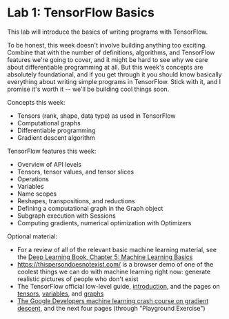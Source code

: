 # Lab 1: TensorFlow Basics
This lab will introduce the basics of writing programs with TensorFlow.

To be honest, this week doesn't involve building anything too exciting.
Combine that with the number of definitions, algorithms, and TensorFlow features we're going to cover, and it might be hard to see why we care about differentiable programming at all.
But this week's concepts are absolutely foundational, and if you get through it you should know basically everything about writing simple programs in TensorFlow.
Stick with it, and I promise it's worth it -- we'll be building cool things soon.

Concepts this week:
 - Tensors (rank, shape, data type) as used in TensorFlow
 - Computational graphs
 - Differentiable programming
 - Gradient descent algorithm

TensorFlow features this week:
 - Overview of API levels
 - Tensors, tensor values, and tensor slices
 - Operations
 - Variables
 - Name scopes
 - Reshapes, transpositions, and reductions
 - Defining a computational graph in the Graph object
 - Subgraph execution with Sessions
 - Computing gradients, numerical optimization with Optimizers

Optional material:
 - For a review of all of the relevant basic machine learning material, see the [Deep Learning Book, Chapter 5: Machine Learning Basics](http://www.deeplearningbook.org/contents/ml.html)
 - https://thispersondoesnotexist.com/ is a browser demo of one of the coolest things we can do with machine learning right now: generate realistic pictures of people who don't exist
 - The TensorFlow official low-level guide, [introduction](https://www.tensorflow.org/guide/low_level_intro), and the pages on [tensors](https://www.tensorflow.org/guide/tensors), [variables](https://www.tensorflow.org/guide/variables), and [graphs](https://www.tensorflow.org/guide/graphs)
 - [The Google Developers machine learning crash course on gradient descent](https://developers.google.com/machine-learning/crash-course/reducing-loss/gradient-descent), and the next four pages (through "Playground Exercise")
